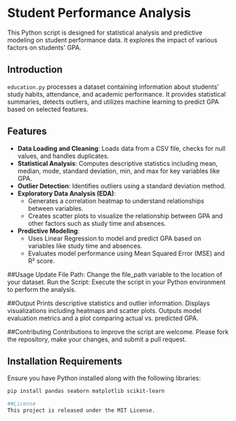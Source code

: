 # Student Performance Analysis

This Python script is designed for statistical analysis and predictive modeling on student performance data. It explores the impact of various factors on students' GPA.

## Introduction
`education.py` processes a dataset containing information about students' study habits, attendance, and academic performance. It provides statistical summaries, detects outliers, and utilizes machine learning to predict GPA based on selected features.

## Features
- **Data Loading and Cleaning**: Loads data from a CSV file, checks for null values, and handles duplicates.
- **Statistical Analysis**: Computes descriptive statistics including mean, median, mode, standard deviation, min, and max for key variables like GPA.
- **Outlier Detection**: Identifies outliers using a standard deviation method.
- **Exploratory Data Analysis (EDA)**:
  - Generates a correlation heatmap to understand relationships between variables.
  - Creates scatter plots to visualize the relationship between GPA and other factors such as study time and absences.
- **Predictive Modeling**:
  - Uses Linear Regression to model and predict GPA based on variables like study time and absences.
  - Evaluates model performance using Mean Squared Error (MSE) and R² score.

##Usage
Update File Path: Change the file_path variable to the location of your dataset.
Run the Script: Execute the script in your Python environment to perform the analysis.

##Output
Prints descriptive statistics and outlier information.
Displays visualizations including heatmaps and scatter plots.
Outputs model evaluation metrics and a plot comparing actual vs. predicted GPA.

##Contributing
Contributions to improve the script are welcome. Please fork the repository, make your changes, and submit a pull request.


## Installation Requirements
Ensure you have Python installed along with the following libraries:
```bash
pip install pandas seaborn matplotlib scikit-learn

##License
This project is released under the MIT License.

